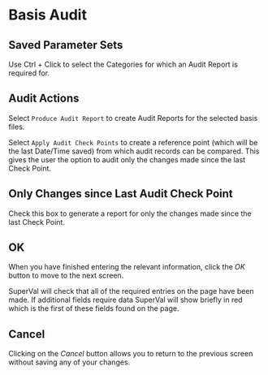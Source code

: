 # Basis Audit



## Saved Parameter Sets

Use Ctrl + Click to select the Categories for which an Audit Report is
required for.

## Audit Actions

Select `Produce Audit Report` to create Audit Reports for the selected
basis files.

Select `Apply Audit Check Points` to create a reference point (which
will be the last Date/Time saved) from which audit records can be
compared. This gives the user the option to audit only the changes made
since the last Check Point.

## Only Changes since Last Audit Check Point

Check this box to generate a report for only the changes made since the
last Check Point.

## OK

When you have finished entering the relevant information, click the _OK_
button to move to the next screen.

SuperVal will check that all of the required entries on the page have
been made. If additional fields require data SuperVal will show briefly
in red which is the first of these fields found on the page.

## Cancel

Clicking on the _Cancel_ button allows you to return to the previous
screen without saving any of your changes.